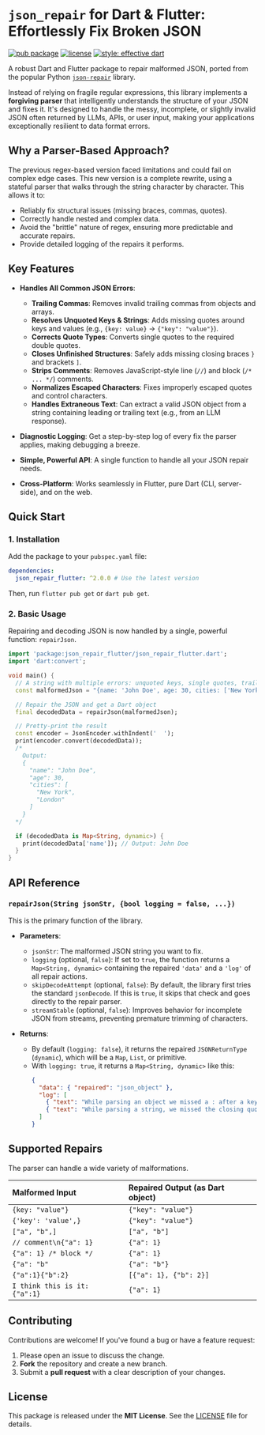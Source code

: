# `json_repair` for Dart & Flutter: Effortlessly Fix Broken JSON

[![pub package](https://img.shields.io/pub/v/json_repair_flutter.svg)](https://pub.dev/packages/json_repair_flutter)
[![license](https://img.shields.io/badge/license-MIT-blue.svg)](https://opensource.org/licenses/MIT)
[![style: effective dart](https://img.shields.io/badge/style-effective_dart-40c4ff.svg)](https://pub.dev/packages/effective_dart)

A robust Dart and Flutter package to repair malformed JSON, ported from the popular Python [`json-repair`](https://github.com/mvelazc0/json-repair) library.

Instead of relying on fragile regular expressions, this library implements a **forgiving parser** that intelligently understands the structure of your JSON and fixes it. It's designed to handle the messy, incomplete, or slightly invalid JSON often returned by LLMs, APIs, or user input, making your applications exceptionally resilient to data format errors.

## Why a Parser-Based Approach?

The previous regex-based version faced limitations and could fail on complex edge cases. This new version is a complete rewrite, using a stateful parser that walks through the string character by character. This allows it to:

- Reliably fix structural issues (missing braces, commas, quotes).
- Correctly handle nested and complex data.
- Avoid the "brittle" nature of regex, ensuring more predictable and accurate repairs.
- Provide detailed logging of the repairs it performs.

## Key Features

- **Handles All Common JSON Errors**:
    - **Trailing Commas**: Removes invalid trailing commas from objects and arrays.
    - **Resolves Unquoted Keys & Strings**: Adds missing quotes around keys and values (e.g., `{key: value}` → `{"key": "value"}`).
    - **Corrects Quote Types**: Converts single quotes to the required double quotes.
    - **Closes Unfinished Structures**: Safely adds missing closing braces `}` and brackets `]`.
    - **Strips Comments**: Removes JavaScript-style line (`//`) and block (`/* ... */`) comments.
    - **Normalizes Escaped Characters**: Fixes improperly escaped quotes and control characters.
    - **Handles Extraneous Text**: Can extract a valid JSON object from a string containing leading or trailing text (e.g., from an LLM response).

- **Diagnostic Logging**: Get a step-by-step log of every fix the parser applies, making debugging a breeze.
- **Simple, Powerful API**: A single function to handle all your JSON repair needs.
- **Cross-Platform**: Works seamlessly in Flutter, pure Dart (CLI, server-side), and on the web.

## Quick Start

### 1. Installation

Add the package to your `pubspec.yaml` file:

```yaml
dependencies:
  json_repair_flutter: ^2.0.0 # Use the latest version
```

Then, run `flutter pub get` or `dart pub get`.

### 2. Basic Usage

Repairing and decoding JSON is now handled by a single, powerful function: `repairJson`.

```dart
import 'package:json_repair_flutter/json_repair_flutter.dart';
import 'dart:convert';

void main() {
  // A string with multiple errors: unquoted keys, single quotes, trailing comma
  const malformedJson = "{name: 'John Doe', age: 30, cities: ['New York', 'London',],}";

  // Repair the JSON and get a Dart object
  final decodedData = repairJson(malformedJson);

  // Pretty-print the result
  const encoder = JsonEncoder.withIndent('  ');
  print(encoder.convert(decodedData));
  /*
    Output:
    {
      "name": "John Doe",
      "age": 30,
      "cities": [
        "New York",
        "London"
      ]
    }
  */

  if (decodedData is Map<String, dynamic>) {
    print(decodedData['name']); // Output: John Doe
  }
}
```

## API Reference

### `repairJson(String jsonStr, {bool logging = false, ...})`

This is the primary function of the library.

- **Parameters**:
    - `jsonStr`: The malformed JSON string you want to fix.
    - `logging` (optional, `false`): If set to `true`, the function returns a `Map<String, dynamic>` containing the repaired `'data'` and a `'log'` of all repair actions.
    - `skipDecodeAttempt` (optional, `false`): By default, the library first tries the standard `jsonDecode`. If this is `true`, it skips that check and goes directly to the repair parser.
    - `streamStable` (optional, `false`): Improves behavior for incomplete JSON from streams, preventing premature trimming of characters.

- **Returns**:
    - By default (`logging: false`), it returns the repaired `JSONReturnType` (`dynamic`), which will be a `Map`, `List`, or primitive.
    - With `logging: true`, it returns a `Map<String, dynamic>` like this:
      ```json
      {
        "data": { "repaired": "json_object" },
        "log": [
          { "text": "While parsing an object we missed a : after a key", "context": "..." },
          { "text": "While parsing a string, we missed the closing quote, ignoring", "context": "..." }
        ]
      }
      ```

## Supported Repairs

The parser can handle a wide variety of malformations.

| Malformed Input | Repaired Output (as Dart object) |
| :--- | :--- |
| `{key: "value"}` | `{"key": "value"}` |
| `{'key': 'value',}` | `{"key": "value"}` |
| `["a", "b",]` | `["a", "b"]` |
| `// comment\n{"a": 1}` | `{"a": 1}` |
| `{"a": 1} /* block */` | `{"a": 1}` |
| `{"a": "b"` | `{"a": "b"}` |
| `{"a":1}{"b":2}` | `[{"a": 1}, {"b": 2}]` |
| `I think this is it: {"a":1}`| `{"a": 1}` |

## Contributing

Contributions are welcome! If you've found a bug or have a feature request:

1.  Please open an issue to discuss the change.
2.  **Fork** the repository and create a new branch.
3.  Submit a **pull request** with a clear description of your changes.

## License

This package is released under the **MIT License**. See the [LICENSE](LICENSE) file for details.